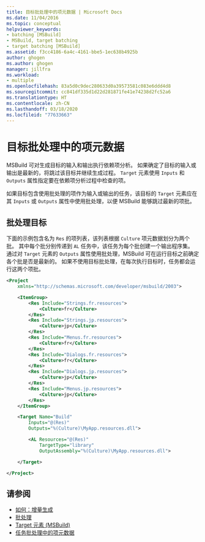 ```yaml
---
title: 目标批处理中的项元数据 | Microsoft Docs
ms.date: 11/04/2016
ms.topic: conceptual
helpviewer_keywords:
- batching [MSBuild]
- MSBuild, target batching
- target batching [MSBuild]
ms.assetid: f3cc4186-6a4c-4161-bbe5-1ec638b4925b
author: ghogen
ms.author: ghogen
manager: jillfra
ms.workload:
- multiple
ms.openlocfilehash: 83a5d0c9dec280633d0a39573581c083e6ddd4d8
ms.sourcegitcommit: cc841df335d1d22d281871fe41e74238d2fc52a6
ms.translationtype: HT
ms.contentlocale: zh-CN
ms.lasthandoff: 03/18/2020
ms.locfileid: "77633663"
---
```

# <a name="item-metadata-in-target-batching"></a>目标批处理中的项元数据

MSBuild 可对生成目标的输入和输出执行依赖项分析。 如果确定了目标的输入或输出是最新的，将跳过该目标并继续生成过程。 `Target` 元素使用 `Inputs` 和 `Outputs` 属性指定要在依赖项分析过程中检查的项。

如果目标包含使用批处理的项作为输入或输出的任务，该目标的 `Target` 元素应在其 `Inputs` 或 `Outputs` 属性中使用批处理，以便 MSBuild 能够跳过最新的项批。

## <a name="batch-targets"></a>批处理目标

下面的示例包含名为 `Res` 的项列表，该列表根据 `Culture` 项元数据划分为两个批。 其中每个批分别传递到 `AL` 任务中，该任务为每个批创建一个输出程序集。 通过对 `Target` 元素的 `Outputs` 属性使用批处理，MSBuild 可在运行目标之前确定各个批是否是最新的。 如果不使用目标批处理，在每次执行目标时，任务都会运行这两个项批。

```xml
<Project
    xmlns="http://schemas.microsoft.com/developer/msbuild/2003">

    <ItemGroup>
        <Res Include="Strings.fr.resources">
            <Culture>fr</Culture>
        </Res>
        <Res Include="Strings.jp.resources">
            <Culture>jp</Culture>
        </Res>
        <Res Include="Menus.fr.resources">
            <Culture>fr</Culture>
        </Res>
        <Res Include="Dialogs.fr.resources">
            <Culture>fr</Culture>
        </Res>
        <Res Include="Dialogs.jp.resources">
            <Culture>jp</Culture>
        </Res>
        <Res Include="Menus.jp.resources">
            <Culture>jp</Culture>
        </Res>
    </ItemGroup>

    <Target Name="Build"
        Inputs="@(Res)"
        Outputs="%(Culture)\MyApp.resources.dll">

        <AL Resources="@(Res)"
            TargetType="library"
            OutputAssembly="%(Culture)\MyApp.resources.dll">

    </Target>

</Project>
```

## <a name="see-also"></a>请参阅

- [如何：增量生成](../msbuild/how-to-build-incrementally.md)
- [批处理](../msbuild/msbuild-batching.md)
- [Target 元素 (MSBuild)](../msbuild/target-element-msbuild.md)
- [任务批处理中的项元数据](../msbuild/item-metadata-in-task-batching.md)
